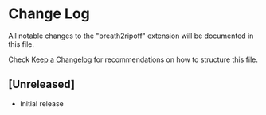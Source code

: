 # Change Log

All notable changes to the "breath2ripoff" extension will be documented in this file.

Check [Keep a Changelog](http://keepachangelog.com/) for recommendations on how to structure this file.

## [Unreleased]

- Initial release

